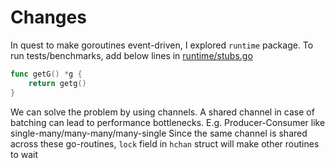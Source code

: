 # Changes
In quest to make goroutines event-driven, I explored `runtime` package.
To run tests/benchmarks, add below lines in 
[runtime/stubs.go](https://github.com/golang/go/blob/release-branch.go1.13/src/runtime/stubs.go#L19)

```go
func getG() *g {
	return getg()
}
```

We can solve the problem by using channels. A shared channel in case of batching can lead to performance bottlenecks.
E.g. Producer-Consumer like single-many/many-many/many-single
Since the same channel is shared across these go-routines, `lock` field in `hchan` struct will make other routines to wait 